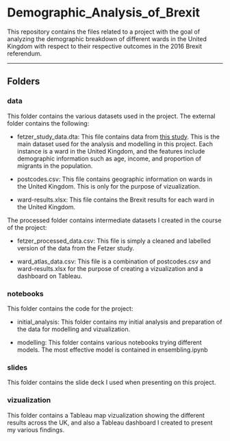 # Demographic_Analysis_of_Brexit
This repository contains the files related to a project with the goal of analyzing the demographic breakdown of different wards in the United Kingdom with respect to their respective outcomes in the 2016 Brexit referendum.

---
## Folders
### data
This folder contains the various datasets used in the project. The external folder contains the following:

- fetzer_study_data.dta: This file contains data from [this study](https://ideas.repec.org/a/oup/ecpoli/v32y2017i92p601-650..html). This is the main dataset used for the analysis and modelling in this project. Each instance is a ward in the United Kingdom, and the features include demographic information such as age, income, and proportion of migrants in the population.

- postcodes.csv: This file contains geographic information on wards in the United Kingdom. This is only for the purpose of vizualization.

- ward-results.xlsx: This file contains the Brexit results for each ward in the United Kingdom.


The processed folder contains intermediate datasets I created in the course of the project:

- fetzer_processed_data.csv: This file is simply a cleaned and labelled version of the data from the Fetzer study.

- ward_atlas_data.csv: This file is a combination of postcodes.csv and ward-results.xlsx for the purpose of creating a vizualization and a dashboard on Tableau.


### notebooks
This folder contains the code for the project:

- initial_analysis: This folder contains my initial analysis and preparation of the data for modelling and vizualization.

- modelling: This folder contains various notebooks trying different models. The most effective model is contained in ensembling.ipynb


### slides
This folder contains the slide deck I used when presenting on this project.


### vizualization
This folder contains a Tableau map vizualization showing the different results across the UK, and also a Tableau dashboard I created to present my various findings.
